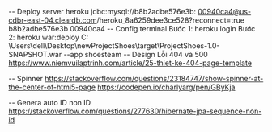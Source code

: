 -- Deploy server heroku
<property name="connection.url">
jdbc:mysql://b8b2adbe576e3b:
00940ca4@us-cdbr-east-04.cleardb.com/heroku_8a6259dee3ce528?reconnect=true
</property>
<property name="connection.username">b8b2adbe576e3b</property>
<property name="connection.password">00940ca4</property>
-- Config terminal Bước 1: heroku login Bước 2: heroku war:deploy C:
\Users\dell\Desktop\newProjectShoes\target\ProjectShoes-1.0-SNAPSHOT.war --app shoesteam -- Design
Lỗi 404 và 500
https://www.niemvuilaptrinh.com/article/25-thiet-ke-404-page-template

-- Spinner
https://stackoverflow.com/questions/23184747/show-spinner-at-the-center-of-html5-page
https://codepen.io/charlyarg/pen/GByKja

-- Genera auto ID non ID
https://stackoverflow.com/questions/277630/hibernate-jpa-sequence-non-id
